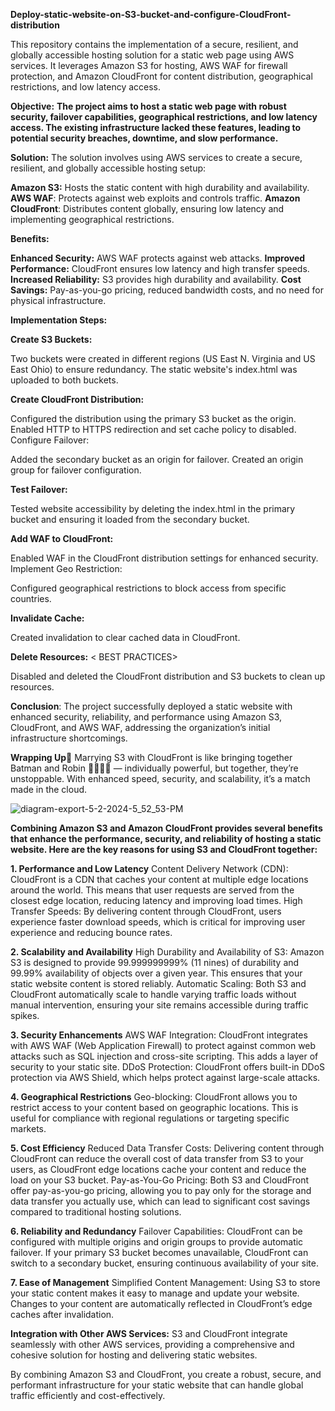 **Deploy-static-website-on-S3-bucket-and-configure-CloudFront-distribution**

This repository contains the implementation of a secure, resilient, and globally accessible hosting solution for a static web page using AWS services. It leverages Amazon S3 for hosting, AWS WAF for firewall protection, and Amazon CloudFront for content distribution, geographical restrictions, and low latency access.

**Objective:**
**The project aims to host a static web page with robust security, failover capabilities, geographical restrictions, and low latency access. The existing infrastructure lacked these features, leading to potential security breaches, downtime, and slow performance.**

**Solution:**
The solution involves using AWS services to create a secure, resilient, and globally accessible hosting setup:

**Amazon S3:** Hosts the static content with high durability and availability.
**AWS WAF**: Protects against web exploits and controls traffic.
**Amazon CloudFront**: Distributes content globally, ensuring low latency and implementing geographical restrictions.

**Benefits:**

**Enhanced Security:** AWS WAF protects against web attacks.
**Improved Performance:** CloudFront ensures low latency and high transfer speeds.
**Increased Reliability:** S3 provides high durability and availability.
**Cost Savings:** Pay-as-you-go pricing, reduced bandwidth costs, and no need for physical infrastructure.

**Implementation Steps:**

**Create S3 Buckets:**

Two buckets were created in different regions (US East N. Virginia and US East Ohio) to ensure redundancy.
The static website's index.html was uploaded to both buckets.

**Create CloudFront Distribution:**

Configured the distribution using the primary S3 bucket as the origin.
Enabled HTTP to HTTPS redirection and set cache policy to disabled.
Configure Failover:

Added the secondary bucket as an origin for failover.
Created an origin group for failover configuration.

**Test Failover:**

Tested website accessibility by deleting the index.html in the primary bucket and ensuring it loaded from the secondary bucket.

**Add WAF to CloudFront:**

Enabled WAF in the CloudFront distribution settings for enhanced security.
Implement Geo Restriction:

Configured geographical restrictions to block access from specific countries.

**Invalidate Cache:**

Created invalidation to clear cached data in CloudFront.

**Delete Resources:** < BEST PRACTICES>

Disabled and deleted the CloudFront distribution and S3 buckets to clean up resources.

**Conclusion**:
The project successfully deployed a static website with enhanced security, reliability, and performance using Amazon S3, CloudFront, and AWS WAF, addressing the organization’s initial infrastructure shortcomings.

**Wrapping Up**🎁
Marrying S3 with CloudFront is like bringing together Batman and Robin 🦸‍♂️🦸‍♂️ — individually powerful, but together, they’re unstoppable. With enhanced speed, security, and scalability, it’s a match made in the cloud.

![diagram-export-5-2-2024-5_52_53-PM](https://github.com/Sandhyagito/AWS-Project--Deploy-static-website-on-S3-bucket-and-configure-CloudFront-distribution/assets/151674108/4274c1be-2467-4439-aa0e-74ee96ad61b2)

**Combining Amazon S3 and Amazon CloudFront provides several benefits that enhance the performance, security, and reliability of hosting a static website. Here are the key reasons for using S3 and CloudFront together:**

**1. Performance and Low Latency**
Content Delivery Network (CDN): CloudFront is a CDN that caches your content at multiple edge locations around the world. This means that user requests are served from the closest edge location, reducing latency and improving load times.
High Transfer Speeds: By delivering content through CloudFront, users experience faster download speeds, which is critical for improving user experience and reducing bounce rates.

**2. Scalability and Availability**
High Durability and Availability of S3: Amazon S3 is designed to provide 99.999999999% (11 nines) of durability and 99.99% availability of objects over a given year. This ensures that your static website content is stored reliably.
Automatic Scaling: Both S3 and CloudFront automatically scale to handle varying traffic loads without manual intervention, ensuring your site remains accessible during traffic spikes.

**3. Security Enhancements**
AWS WAF Integration: CloudFront integrates with AWS WAF (Web Application Firewall) to protect against common web attacks such as SQL injection and cross-site scripting. This adds a layer of security to your static site.
DDoS Protection: CloudFront offers built-in DDoS protection via AWS Shield, which helps protect against large-scale attacks.

**4. Geographical Restrictions**
Geo-blocking: CloudFront allows you to restrict access to your content based on geographic locations. This is useful for compliance with regional regulations or targeting specific markets.

**5. Cost Efficiency**
Reduced Data Transfer Costs: Delivering content through CloudFront can reduce the overall cost of data transfer from S3 to your users, as CloudFront edge locations cache your content and reduce the load on your S3 bucket.
Pay-as-You-Go Pricing: Both S3 and CloudFront offer pay-as-you-go pricing, allowing you to pay only for the storage and data transfer you actually use, which can lead to significant cost savings compared to traditional hosting solutions.

**6. Reliability and Redundancy**
Failover Capabilities: CloudFront can be configured with multiple origins and origin groups to provide automatic failover. If your primary S3 bucket becomes unavailable, CloudFront can switch to a secondary bucket, ensuring continuous availability of your site.

**7. Ease of Management**
Simplified Content Management: Using S3 to store your static content makes it easy to manage and update your website. Changes to your content are automatically reflected in CloudFront’s edge caches after invalidation.

**Integration with Other AWS Services:** S3 and CloudFront integrate seamlessly with other AWS services, providing a comprehensive and cohesive solution for hosting and delivering static websites.

By combining Amazon S3 and CloudFront, you create a robust, secure, and performant infrastructure for your static website that can handle global traffic efficiently and cost-effectively.
